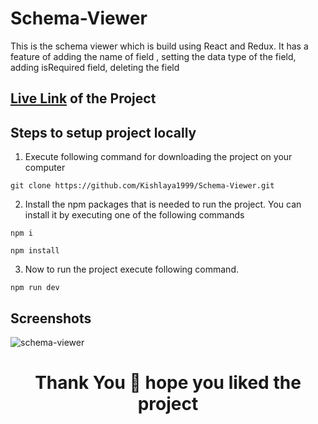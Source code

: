 # Schema-Viewer
This is the schema viewer which is build using React and Redux. It has a feature of adding the name of field , setting the data type of the field, adding isRequired field, deleting the field

## [Live Link](https://schema-viewer.netlify.app/) of the Project 


## Steps to setup project locally
1. Execute following command for downloading the project on your computer
```
git clone https://github.com/Kishlaya1999/Schema-Viewer.git
```
2. Install the npm packages that is needed to run the project. You can install it by executing one of the following commands
```
npm i
```
```
npm install
```
3. Now to run the project execute following command.
```
npm run dev
```



## Screenshots
![schema-viewer](https://user-images.githubusercontent.com/66960784/229303611-b66c2686-23ce-4229-bc46-fef10904c681.png)


<h1 align="center">Thank You 🙏 hope you liked the project </h1>
